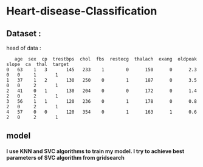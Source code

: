 # Heart-disease-Classification

## Dataset :

head of data : 

```
   age  sex  cp  trestbps  chol  fbs  restecg  thalach  exang  oldpeak  slope  ca  thal  target
0   63    1   3       145   233    1        0      150      0      2.3      0   0     1       1
1   37    1   2       130   250    0        1      187      0      3.5      0   0     2       1
2   41    0   1       130   204    0        0      172      0      1.4      2   0     2       1
3   56    1   1       120   236    0        1      178      0      0.8      2   0     2       1
4   57    0   0       120   354    0        1      163      1      0.6      2   0     2       1

```

## model

#### I use KNN and SVC algorithms to train my model. I try to achieve best parameters of SVC algorithm from **gridsearch**

